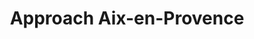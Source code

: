---
title: "Approach Aix-en-Provence"
url: /aix-en-provence/approach-aix-en-provence/
shop: Sport
---